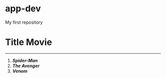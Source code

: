 # app-dev
My first repository
# Title Movie
---------------------
1. ***Spider-Man***
2. ***The Avenger***
3. ***Venom***
